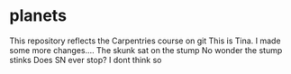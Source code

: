 # planets
This repository reflects the Carpentries course on git
This is Tina. I made some  more changes....
The skunk sat on the stump
No wonder the stump stinks
Does SN ever stop?
I dont think so
